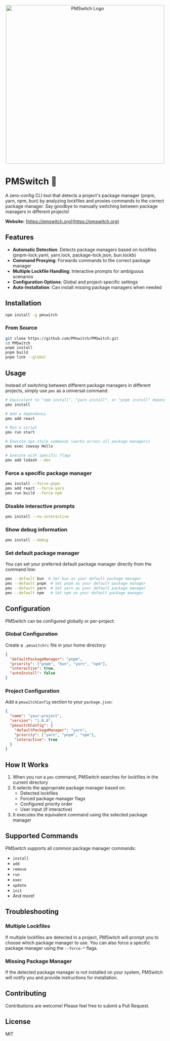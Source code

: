 <p align="center">
  <img src="https://pmswitch.org/_next/image?url=%2Fassets%2Flogo.png&w=640&q=75" alt="PMSwitch Logo" width="500">
</p>

# PMSwitch 🔄

A zero-config CLI tool that detects a project's package manager (pnpm, yarn, npm, bun) by analyzing lockfiles and proxies commands to the correct package manager. Say goodbye to manually switching between package managers in different projects!

**Website:** [https://pmswitch.org](https://pmswitch.org)

## Features

- **Automatic Detection**: Detects package managers based on lockfiles (pnpm-lock.yaml, yarn.lock, package-lock.json, bun.lockb)
- **Command Proxying**: Forwards commands to the correct package manager
- **Multiple Lockfile Handling**: Interactive prompts for ambiguous scenarios
- **Configuration Options**: Global and project-specific settings
- **Auto-Installation**: Can install missing package managers when needed

## Installation

```bash
npm install -g pmswitch
```

### From Source

```bash
git clone https://github.com/PMswitch/PMSwitch.git
cd PMSwitch
pnpm install
pnpm build
pnpm link --global
```

## Usage

Instead of switching between different package managers in different projects, simply use `pms` as a universal command:

```bash
# Equivalent to "npm install", "yarn install", or "pnpm install" depending on lockfile
pms install

# Add a dependency
pms add react

# Run a script
pms run start

# Execute npx-style commands (works across all package managers)
pms exec cowsay Hello

# Execute with specific flags
pms add lodash --dev
```

### Force a specific package manager

```bash
pms install --force-pnpm
pms add react --force-yarn
pms run build --force-npm
```

### Disable interactive prompts

```bash
pms install --no-interactive
```

### Show debug information

```bash
pms install --debug
```

### Set default package manager

You can set your preferred default package manager directly from the command line:

```bash
pms --default bun  # Set bun as your default package manager
pms --default pnpm  # Set pnpm as your default package manager
pms --default yarn  # Set yarn as your default package manager
pms --default npm   # Set npm as your default package manager
```

## Configuration

PMSwitch can be configured globally or per-project:

### Global Configuration

Create a `.pmswitchrc` file in your home directory:

```json
{
  "defaultPackageManager": "pnpm",
  "priority": ["pnpm", "bun", "yarn", "npm"],
  "interactive": true,
  "autoInstall": false
}
```

### Project Configuration

Add a `pmswitchConfig` section to your `package.json`:

```json
{
  "name": "your-project",
  "version": "1.0.0",
  "pmswitchConfig": {
    "defaultPackageManager": "yarn",
    "priority": ["yarn", "pnpm", "npm"],
    "interactive": true
  }
}
```

## How It Works

1. When you run a `pms` command, PMSwitch searches for lockfiles in the current directory
2. It selects the appropriate package manager based on:
   - Detected lockfiles
   - Forced package manager flags
   - Configured priority order
   - User input (if interactive)
3. It executes the equivalent command using the selected package manager

## Supported Commands

PMSwitch supports all common package manager commands:

- `install`
- `add`
- `remove`
- `run`
- `exec`
- `update`
- `init`
- And more!

## Troubleshooting

### Multiple Lockfiles

If multiple lockfiles are detected in a project, PMSwitch will prompt you to choose which package manager to use. You can also force a specific package manager using the `--force-*` flags.

### Missing Package Manager

If the detected package manager is not installed on your system, PMSwitch will notify you and provide instructions for installation.

## Contributing

Contributions are welcome! Please feel free to submit a Pull Request.

## License

MIT
